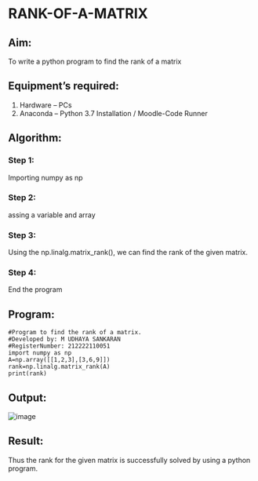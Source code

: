 # RANK-OF-A-MATRIX
## Aim:
To write a python program to find the rank of a matrix
## Equipment’s required:
1. 	Hardware – PCs
2. 	Anaconda – Python 3.7 Installation / Moodle-Code Runner
## Algorithm:
### Step 1: 
Importing numpy as np
### Step 2: 
assing a variable and array
### Step 3: 
Using the np.linalg.matrix_rank(), we can find the rank of the given matrix.
### Step 4: 
End the program
## Program:
```
#Program to find the rank of a matrix.
#Developed by: M UDHAYA SANKARAN
#RegisterNumber: 212222110051
import numpy as np
A=np.array([[1,2,3],[3,6,9]])
rank=np.linalg.matrix_rank(A)
print(rank)
```
## Output:
![image](https://github.com/Udhayasankaran04/RANK-OF-A-MATRIX/assets/119393933/83d5eda3-900a-4768-b310-579fbe5e8825)

## Result:
Thus the rank for the given matrix is successfully solved by  using a python program.

